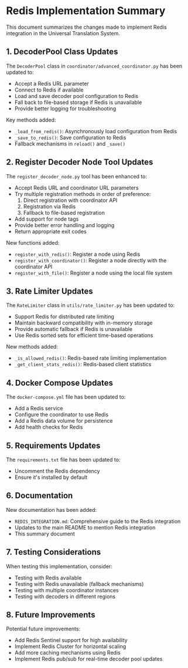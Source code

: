 # Redis Implementation Summary

This document summarizes the changes made to implement Redis integration in the Universal Translation System.

## 1. DecoderPool Class Updates

The `DecoderPool` class in `coordinator/advanced_coordinator.py` has been updated to:

- Accept a Redis URL parameter
- Connect to Redis if available
- Load and save decoder pool configuration to Redis
- Fall back to file-based storage if Redis is unavailable
- Provide better logging for troubleshooting

Key methods added:
- `_load_from_redis()`: Asynchronously load configuration from Redis
- `_save_to_redis()`: Save configuration to Redis
- Fallback mechanisms in `reload()` and `_save()`

## 2. Register Decoder Node Tool Updates

The `register_decoder_node.py` tool has been enhanced to:

- Accept Redis URL and coordinator URL parameters
- Try multiple registration methods in order of preference:
  1. Direct registration with coordinator API
  2. Registration via Redis
  3. Fallback to file-based registration
- Add support for node tags
- Provide better error handling and logging
- Return appropriate exit codes

New functions added:
- `register_with_redis()`: Register a node using Redis
- `register_with_coordinator()`: Register a node directly with the coordinator API
- `register_with_file()`: Register a node using the local file system

## 3. Rate Limiter Updates

The `RateLimiter` class in `utils/rate_limiter.py` has been updated to:

- Support Redis for distributed rate limiting
- Maintain backward compatibility with in-memory storage
- Provide automatic fallback if Redis is unavailable
- Use Redis sorted sets for efficient time-based operations

New methods added:
- `_is_allowed_redis()`: Redis-based rate limiting implementation
- `_get_client_stats_redis()`: Redis-based client statistics

## 4. Docker Compose Updates

The `docker-compose.yml` file has been updated to:

- Add a Redis service
- Configure the coordinator to use Redis
- Add a Redis data volume for persistence
- Add health checks for Redis

## 5. Requirements Updates

The `requirements.txt` file has been updated to:

- Uncomment the Redis dependency
- Ensure it's installed by default

## 6. Documentation

New documentation has been added:

- `REDIS_INTEGRATION.md`: Comprehensive guide to the Redis integration
- Updates to the main README to mention Redis integration
- This summary document

## 7. Testing Considerations

When testing this implementation, consider:

- Testing with Redis available
- Testing with Redis unavailable (fallback mechanisms)
- Testing with multiple coordinator instances
- Testing with decoders in different regions

## 8. Future Improvements

Potential future improvements:

- Add Redis Sentinel support for high availability
- Implement Redis Cluster for horizontal scaling
- Add more caching mechanisms using Redis
- Implement Redis pub/sub for real-time decoder pool updates